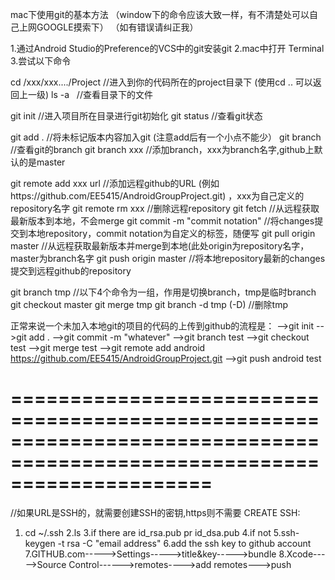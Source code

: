 mac下使用git的基本方法
（window下的命令应该大致一样，有不清楚处可以自己上网GOOGLE摸索下）
（如有错误请纠正我）

1.通过Android Studio的Preference的VCS中的git安装git
2.mac中打开 Terminal
3.尝试以下命令

cd  /xxx/xxx..../Project      //进入到你的代码所在的project目录下 (使用cd ..   可以返回上一级)
ls  -a      ﻿    ﻿  //查看目录下的文件

git init               //进入项目所在目录进行git初始化
git status            //查看git状态

git add .                //将未标记版本内容加入git  (注意add后有一个小点不能少）
git branch                //查看git的branch
git branch xxx             //添加branch，xxx为branch名字,github上默认的是master

git remote add xxx url                //添加远程github的URL (例如https://github.com/EE5415/AndroidGroupProject.git) ，xxx为自己定义的repository名字
git remote rm xxx                 //删除远程repository
git fetch                                 //从远程获取最新版本到本地，不会merge
git commit -m "commit notation"       //将changes提交到本地repository，commit notation为自定义的标签，随便写
git pull origin master        //从远程获取最新版本并merge到本地(此处origin为repository名字，master为branch名字
git push origin master       //将本地repository最新的changes提交到远程github的repository            

git branch tmp                        //以下4个命令为一组，作用是切换branch，tmp是临时branch
git checkout master
git merge tmp
git branch -d tmp    (-D)            //删除tmp


正常来说一个未加入本地git的项目的代码的上传到github的流程是：
-->git init
-->git add .
-->git commit -m "whatever"
-->git branch test
-->git checkout test
-->git merge test
-->git remote add android https://github.com/EE5415/AndroidGroupProject.git
-->git push android test

=========================================================================================================================
=========================================================================================================================

//如果URL是SSH的，就需要创建SSH的密钥,https则不需要
CREATE SSH:                                
1. cd ~/.ssh
2.ls
3.if there are id_rsa.pub pr id_dsa.pub
4.if not
5.ssh-keygen -t rsa -C "email address"
6.add the ssh key to github account
7.GITHUB.com----->Settings----->title&key----->bundle
8.Xcode----->Source Control------>remotes---->add remotes--->push
